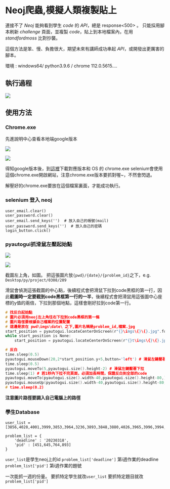 # Neoj爬蟲,模擬人類複製貼上

連接不了 $Neoj$ 能夠看到學生 $code$ 的 $API$，總是 response<500> 。
只能採用腳本刷新 $challenge$ 頁面，並複製 $code$，貼上到本地檔案內，在用 $standford moss$ 比對抄襲。

這個方法是笨、慢、負擔很大，期望未來有講師成功串起 $API$，或開發出更厲害的腳本。

環境 : windows64/ python3.9.6 / chrome 112.0.5615....

## 執行過程
![](https://i.imgur.com/1jg9LBA.gif)


## 使用方法

### Chrome.exe

先進說明中心查看本地端google版本

![](https://i.imgur.com/dpbOsd8.png)

![](https://i.imgur.com/L4DNkHA.png)

得知google版本後，到[這裡](https://chromedriver.chromium.org/)下載對應版本和 OS 的 chrome.exe
selenium會使用這個chrome.exe開啟網站，注意chrome.exe版本要抓對喔~，不然會閃退。

解壓好的chrome.exe要放在這個檔案裏面，才能成功執行。

### selenium 登入 neoj

```cpp!
user_email.clear()
user_password.clear()
user_email.send_keys('')  # 放入自己的帳號(mail)
user_password.send_keys('')  # 放入自己的密碼
login_button.click() 
```

### pyautogui抓滑鼠左壓起始點
![](https://i.imgur.com/M6DfFyk.png)

![](https://i.imgur.com/yTC5vbm.jpg)

截圖左上角，如圖。
把這張圖片放```{pwd}/{date}/{problem_id}```之下，e.g. ```Desktop/py/project/0308/289```

滑鼠會偵測這張截圖的中心點，後續程式會把滑鼠下拉到code黑框的第一行，因此**截圖時一定要截到code黑框第一行的一半**，後續程式會把滑鼠用這張圖中心座標的y值的兩倍，下拉到那個地點，這樣會剛好拉到code第一行。

```cpp
# 找反白起始點
# 圖片必須用neoj左上角往右下拉到code黑框的第一條
# 圖片路徑要根據自己檔案的位置配置
# 這邊是放在 pwd\imgs\date\ 之下,圖片名稱是problem_id,檔案.jpg
start_position = pyautogui.locateCenterOnScreen(r"{}\imgs\{}\{}.jpg".format(os.getcwd(),date,pid),confidence=0.9) 
while start_position is None:
	start_position = pyautogui.locateCenterOnScreen(r"{}t\imgs\{}\{}.jpg".format(os.getcwd(),date,pid),confidence=0.9) 

# 反白
time.sleep(0.5)
pyautogui.mouseDown(20,2*start_position.y+5,button='left') # 滑鼠左鍵壓著
time.sleep(0.5)
pyautogui.moveTo(5,pyautogui.size().height-2) # 滑鼠左鍵壓著下拉
time.sleep(1) # 若1秒內下拉不完頁面，必須加長時間，保證反白到全部的code
pyautogui.moveTo(pyautogui.size().width-40,pyautogui.size().height-80,) #滑鼠左鍵壓著右拉
pyautogui.mouseUp(pyautogui.size().width-40,pyautogui.size().height-80,button='left')
# time.sleep(0.2)

```

**注意圖片路徑要調入自己電腦上的路徑**

### 學生Database

```cpp!
user_list = [3856,4028,4001,3999,3853,3964,3236,3893,3848,3880,4026,3965,3996,3994,3855,4029,3849,3867,3874,3962,3881,3981,4008,4018,3997,3986,4009,3899,3883,3995,3234,3974,3847,4106,3872,3892,3862,4019,3851,3854,3879,3976,3985,3958,3959,3852,4027,3980,3978,4030,3871,3998,3967,3465,3864,3897,4070,3957,4007,3972,3979,3876,3877,3861,3859,4010,4006,3898,3993,3984,3884,4016,3878,3887,3860,4002]

problem_list = {
    'deadline' : '20230318',
    'pid' : [451,645,764,893]
}
```
```user_list```是學生neoj上的id
```problem_list['deadline']``` 第i週作業的deadline
```problem_list['pid']``` 第i週作業的題號

一次能抓一週的份量。
要抓特定學生就改```user_list```
要抓特定題目就改```problem_list['pid']```
